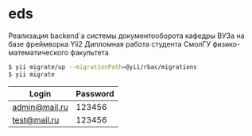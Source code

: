 # eds
Реализация backend`а системы документооборота кафедры ВУЗа на базе фреймворка Yii2
Дипломная работа студента СмолГУ физико-математического факультета

```sh
$ yii migrate/up --migrationPath=@yii/rbac/migrations
$ yii migrate
```

| Login | Password |
| ------ | ------ |
| admin@mail.ru | 123456 |
| test@mail.ru | 123456 |
